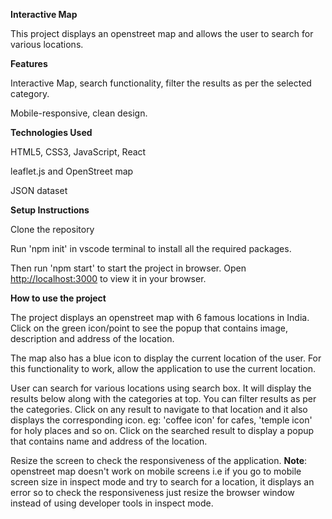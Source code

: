 **Interactive Map**

This project displays an openstreet map and allows the user to search for various locations.

**Features**

Interactive Map, search functionality, filter the results as per the selected category.

Mobile-responsive, clean design.

**Technologies Used**

HTML5, CSS3, JavaScript, React

leaflet.js and OpenStreet map

JSON dataset

**Setup Instructions**

Clone the repository

Run 'npm init' in vscode terminal to install all the required packages.

Then run 'npm start' to start the project in browser.
Open [http://localhost:3000](http://localhost:3000) to view it in your browser.

**How to use the project**

The project displays an openstreet map with 6 famous locations in India.
Click on the green icon/point to see the popup that contains image, description and address of the location.

The map also has a blue icon to display the current location of the user.
For this functionality to work, allow the application to use the current location.

User can search for various locations using search box. It will display the results below along with the categories at top.
You can filter results as per the categories.
Click on any result to navigate to that location and it also displays the corresponding icon.
eg: 'coffee icon' for cafes, 'temple icon' for holy places and so on.
Click on the searched result to display a popup that contains name and address of the location.

Resize the screen to check the responsiveness of the application.
**Note**: openstreet map doesn't work on mobile screens i.e if you go to mobile screen size in inspect mode and try to search for a location, it displays an error so to check the responsiveness just resize the browser window instead of using developer tools in inspect mode.
